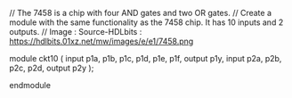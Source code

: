 // The 7458 is a chip with four AND gates and two OR gates.
// Create a module with the same functionality as the 7458 chip. It has 10 inputs and 2 outputs.
// Image : Source-HDLbits : https://hdlbits.01xz.net/mw/images/e/e1/7458.png

module ckt10 ( 
    input p1a, p1b, p1c, p1d, p1e, p1f,
    output p1y,
    input p2a, p2b, p2c, p2d,
    output p2y );

    
endmodule